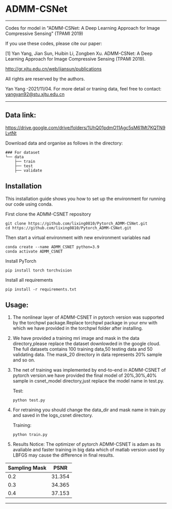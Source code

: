 # ADMM-CSNet

***********************************************************************************************************

Codes for model in "ADMM-CSNet: A Deep Learning Approach for Image Compressive Sensing" (TPAMI 2019)
 
If you use these codes, please cite our paper:

[1] Yan Yang, Jian Sun, Huibin Li, Zongben Xu. ADMM-CSNet: A Deep Learning Approach for Image Compressive Sensing (TPAMI 2019).

http://gr.xjtu.edu.cn/web/jiansun/publications

All rights are reserved by the authors.

Yan Yang -2021/11/04. For more detail or traning data, feel free to contact: yangyan92@stu.xjtu.edu.cn


***********************************************************************************************************



## Data link: 
https://drive.google.com/drive/folders/1UhQ01pdmO11Agc5sM61Mt7KQTN9LytNt

Download data and organise as follows in the directory:
```
### For dataset         
└── data
    ├── train
    ├── test
    ├── validate
```
## Installation
This installation guide shows you how to set up the environment for running our code using conda.

First clone the ADMM-CSNET repository
```
git clone https://github.com/lixing0810/Pytorch_ADMM-CSNet.git
cd https://github.com/lixing0810/Pytorch_ADMM-CSNet.git
```
Then start a virtual environment with new environment variables nad
```
conda create --name ADMM_CSNET python=3.9
conda activate ADMM_CSNET 
```
Install PyTorch 
```
pip install torch torchvision
```
Install all requirements
```
pip install -r requirements.txt
```

## Usage:

1. The nonlinear layer of ADMM-CSNET in pytorch version was supported by the torchpwl package.Replace torchpwl package in your env with which we have provided in the torchpwl folder after installing. 

2. We have provided a training mri image and mask in the data directory,please replace the dataset downlowded in the google cloud.
   The full datasets contains 100 training data,50 testing data and 50 validating data.
   The mask_20 directory in data represents 20% sample and so on.

3. The net of training was implemented by end-to-end in ADMM-CSNET of pytorch version.we have provided the final model of 20%,30%,40% sample in csnet_model directory,just replace the model name in test.py.

	Test:
	```
	python test.py
	```
 
4. For retraining you should change the data_dir and mask name in train.py and saved in the logs_csnet directory.  

	Training:
	```
	python train.py
	```
 
5. Results
   Notice:
 The optimizer of pytorch ADMM-CSNET is adam as its avaliable and faster training in big data which of matlab version used by LBFGS may cause the difference in final results.
 
| Sampling Mask | PSNR |
| ------ | ------ |
| 0.2 | 31.354 |
| 0.3 | 34.365 |
| 0.4 | 37.153 |

***********************************************************************************************************
